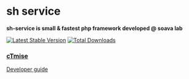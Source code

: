 # sh service

**sh-service is small & fastest php framework developed @ soava lab**

[![Latest Stable Version](https://poser.pugx.org/soava-lab/sh-service/v/stable)](https://packagist.org/packages/soava-lab/sh-service)
[![Total Downloads](https://poser.pugx.org/soava-lab/sh-service/downloads)](https://packagist.org/packages/soava-lab/sh-service)

<a href="https://www.ctmise.com/" target="_blank"><h3>cTmise</h3></a>

<a href="https://www.ctmise.com/sh/docs/" target="_blank">Developer guide</a>
